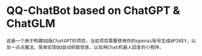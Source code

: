 # QQ-ChatBot based on ChatGPT & ChatGLM
    这是一个用于构建QQ版ChatGPT的项目，当前项目需要使用你的openai账号生成APIKEY，以及一点点魔法，简单实现QQ自动抓取信息，以及用Chat机器人回复的小程序。